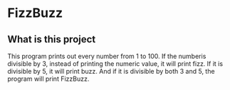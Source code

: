 # FizzBuzz
## What is this project
This program prints out every number from 1 to 100. If the numberis divisible by 3, instead of printing the numeric value, it will print fizz. If it is divisible by 5, it will print buzz. And if it is divisible by both 3 and 5, the program will print FizzBuzz.
